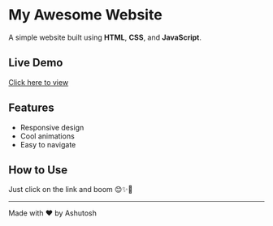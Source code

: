 # My Awesome Website

A simple website built using **HTML**, **CSS**, and **JavaScript**.

## Live Demo
[Click here to view](https://ashutosh-dash3.github.io/Nike-Store/)

## Features
- Responsive design
- Cool animations
- Easy to navigate

## How to Use
Just click on the link and boom 😊✨🎊

---
Made with ❤️ by Ashutosh
